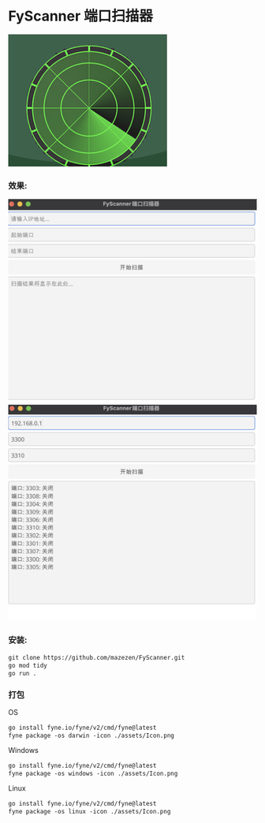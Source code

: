 # FyScanner 端口扫描器

![](./assets/icon.png)

### 效果:
![](./assets/cut1.png)
![](./assets/cut2.png)

### 安装:
```shell
git clone https://github.com/mazezen/FyScanner.git
go mod tidy
go run .
```

### 打包
OS
```shell
go install fyne.io/fyne/v2/cmd/fyne@latest
fyne package -os darwin -icon ./assets/Icon.png
```
Windows
```shell
go install fyne.io/fyne/v2/cmd/fyne@latest
fyne package -os windows -icon ./assets/Icon.png
```

Linux
```shell
go install fyne.io/fyne/v2/cmd/fyne@latest
fyne package -os linux -icon ./assets/Icon.png
```
